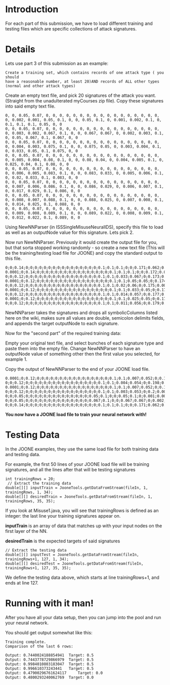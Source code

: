 # Introduction #

For each part of this submission, we have to load different training and testing files which are specific collections of attack signatures.


# Details #

Lets use part 3 of this submission as an example:

```
Create a training set, which contains records of one attack type ( you should 
have a reasonable number, at least 20)AND records of ALL other types 
(normal and other attack types)
```

Create an empty text file, and pick 20 signatures of the attack you want.  (Straight from the unadulterated myCourses zip file).  Copy these signatures into said empty text file.

```
0, 0, 0.05, 0.07, 0, 0, 0, 0, 0, 0, 0, 0, 0, 0, 0, 0, 0, 0, 0, 0, 0, 0, 0.002, 0.001, 0.05, 0.1, 0, 0, 0.05, 0.1, 0, 0.001, 0.002, 0.1, 0, 0.1, 0.1, 0.1, 0.05, 0, 0
0, 0, 0.05, 0.07, 0, 0, 0, 0, 0, 0, 0, 0, 0, 0, 0, 0, 0, 0, 0, 0, 0, 0, 0.003, 0.002, 0.067, 0.1, 0, 0, 0.067, 0.067, 0, 0.002, 0.003, 0.1, 0, 0.05, 0.067, 0.1, 0.067, 0, 0
0, 0, 0.05, 0.07, 0, 0, 0, 0, 0, 0, 0, 0, 0, 0, 0, 0, 0, 0, 0, 0, 0, 0, 0.004, 0.003, 0.075, 0.1, 0, 0, 0.075, 0.05, 0, 0.003, 0.004, 0.1, 0, 0.033, 0.05, 0.1, 0.075, 0, 0
0, 0, 0.05, 0.07, 0, 0, 0, 0, 0, 0, 0, 0, 0, 0, 0, 0, 0, 0, 0, 0, 0, 0, 0.005, 0.004, 0.08, 0.1, 0, 0, 0.08, 0.04, 0, 0.004, 0.005, 0.1, 0, 0.025, 0.04, 0.1, 0.08, 0, 0
0, 0, 0.05, 0.07, 0, 0, 0, 0, 0, 0, 0, 0, 0, 0, 0, 0, 0, 0, 0, 0, 0, 0, 0.006, 0.005, 0.083, 0.1, 0, 0, 0.083, 0.033, 0, 0.005, 0.006, 0.1, 0, 0.02, 0.033, 0.1, 0.083, 0, 0
0, 0, 0.05, 0.07, 0, 0, 0, 0, 0, 0, 0, 0, 0, 0, 0, 0, 0, 0, 0, 0, 0, 0, 0.007, 0.006, 0.086, 0.1, 0, 0, 0.086, 0.029, 0, 0.006, 0.007, 0.1, 0, 0.017, 0.029, 0.1, 0.086, 0, 0
0, 0, 0.05, 0.07, 0, 0, 0, 0, 0, 0, 0, 0, 0, 0, 0, 0, 0, 0, 0, 0, 0, 0, 0.008, 0.007, 0.088, 0.1, 0, 0, 0.088, 0.025, 0, 0.007, 0.008, 0.1, 0, 0.014, 0.025, 0.1, 0.088, 0, 0
0, 0, 0.05, 0.07, 0, 0, 0, 0, 0, 0, 0, 0, 0, 0, 0, 0, 0, 0, 0, 0, 0, 0, 0.009, 0.008, 0.089, 0.1, 0, 0, 0.089, 0.022, 0, 0.008, 0.009, 0.1, 0, 0.012, 0.022, 0.1, 0.089, 0, 0
```

Using NewNNParser (in ISSSingleMisuseNeuralIDS), specify this file to load as well as an outputNode value for this signature.  Lets pick 2.

Now run NewNNParser.  Previously it would create the output file for you, but that sorta stopped working randomly - so create a new text file (This will be the training/testing load file for JOONE) and copy the standard output to this file.

```
0;0;0.14;0;0;0;0;0;0;0;0;0;0;0;0;0;0;0;0;0.1;0.1;0.1;0;0;0.171;0.062;0.027;0.002;0.001;0.003;0.001;0;0.029;0.002;2
0.0001;0;0.14;0;0;0;0;0;0;0;0;0;0;0;0;0;0;0;0;0.1;0.1;0.1;0;0;0.172;0.062;0.027;0.002;0.001;0.003;0.001;0;0.03;0.003;2
0;0;0.12;0;0;0;0;0;0;0;0;0;0;0;0;0;0;0;0;0.1;0.1;0.033;0.067;0;0.173;0.001;0.001;0.003;0.002;0;0.001;0;0.03;0.1;2
0.0001;0;0.12;0;0;0;0;0;0;0;0;0;0;0;0;0;0;0;0;0.1;0.1;0.05;0.05;0;0.174;0.002;0.001;0.003;0.002;0;0.001;0;0.03;0.1;2
0;0;0.12;0;0;0;0;0;0;0;0;0;0;0;0;0;0;0;0;0.1;0.1;0.02;0.06;0;0.175;0.001;0.001;0.003;0.003;0;0.001;0;0.031;0.1;2
0.0001;0;0.12;0;0;0;0;0;0;0;0;0;0;0;0;0;0;0;0;0.1;0.1;0.033;0.05;0;0.176;0.002;0.001;0.003;0.003;0;0.001;0;0.031;0.1;2
0;0;0.12;0;0;0;0;0;0;0;0;0;0;0;0;0;0;0;0;0.1;0.1;0.014;0.057;0;0.177;0.001;0.001;0.004;0.004;0;0.001;0;0.032;0.1;2
0.0001;0;0.12;0;0;0;0;0;0;0;0;0;0;0;0;0;0;0;0;0.1;0.1;0.025;0.05;0;0.178;0.002;0.001;0.004;0.004;0;0.001;0;0.032;0.1;2
0;0;0.12;0;0;0;0;0;0;0;0;0;0;0;0;0;0;0;0;0.1;0.1;0.011;0.056;0;0.179;0.001;0.001;0.004;0.005;0;0.001;0;0.032;0.1;2
```

NewNNParser takes the signatures and drops all symbolicColumns listed here on the wiki, makes sure all values are double, semicolon delimits fields, and appends the target outputNode to each signature.

Now for the "second part" of the required training data:

Empty your original text file, and select bunches of each signature type and paste them into the empty file.  Change NewNNParser to have an outputNode value of something other then the first value you selected, for example 1.

Copy the output of NewNNParser to the end of your JOONE load file.

```
0.0001;0;0.12;0;0;0;0;0;0;0;0;0;0;0;0;0;0;0;0;0.1;0.1;0.007;0.052;0;0.197;0.002;0.001;0.009;0.014;0;0.001;0;0.039;0.1;2
0;0;0.12;0;0;0;0;0;0;0;0;0;0;0;0;0;0;0;0;0.1;0.1;0.004;0.054;0;0.198;0.001;0.001;0.009;0.014;0;0.001;0;0.039;0.1;2
0.0001;0;0.12;0;0;0;0;0;0;0;0;0;0;0;0;0;0;0;0;0.1;0.1;0.007;0.052;0;0.199;0.002;0.001;0.009;0.015;0;0.001;0;0.039;0.1;2
0;0;0.12;0;0;0;0;0;0;0;0;0;0;0;0;0;0;0;0;0.1;0.1;0.003;0.053;0;0.2;0.001;0;0.009;0.015;0;0.001;0;0.04;0.1;2
0;0;0.05;0;0;0;0;0;0;0;0;0;0;0;0;0;0;0.05;0.1;0;0;0.05;0.1;0;0.001;0.002;0.1;0;0.1;0.1;0.1;0.05;0;0;1
0;0;0.05;0;0;0;0;0;0;0;0;0;0;0;0;0;0;0.067;0.1;0;0;0.067;0.067;0;0.002;0.003;0.1;0;0.05;0.067;0.1;0.067;0;0;1
0;0;0.14;0;0;0;0;0;0;0;0;0;0;0;0;0;0;0;0;0.1;0.1;0.1;0;0;0.171;0.062;0.027;0.002;0.001;0.003;0.001;0;0.029;0.002;1
```

**You now have a JOONE load file to train your neural network with!**

# Testing Data #

In the JOONE examples, they use the same load file for both training data and testing data.

For example, the first 50 lines of your JOONE load file will be training signatures, and all the lines after that will be testing signatures

```
int trainingRows = 20;
 // Extract the training data
double[][] inputTrain = JooneTools.getDataFromStream(fileIn, 1, trainingRows, 1, 34);
double[][] desiredTrain = JooneTools.getDataFromStream(fileIn, 1, trainingRows, 35, 35);
```


If you look at Misuse1.java, you will see that trainingRows is defined as an integer:  the last line your training signatures appear on.

**inputTrain** is an array of data that matches up with your input nodes on the first layer of the NN.

**desiredTrain** is the expected targets of said signatures

```
// Extract the testing data
double[][] inputTest = JooneTools.getDataFromStream(fileIn, trainingRows+1, 127, 1, 34);
double[][] desiredTest = JooneTools.getDataFromStream(fileIn, trainingRows+1, 127, 35, 35);
```

We define the testing data above, which starts at line trainingRows+1, and ends at line 127.

# Running with it man! #

After you have all your data setup, then you can jump into the pool and run your neural network.

You should get output somewhat like this:

```
Training complete.
Comparison of the last 6 rows:

Output: 0.7440024188854941 	Target: 0.5 
Output: 0.7443778729866979 	Target: 0.5 
Output: 0.9984010803183047 	Target: 0.5 
Output: 0.996610373243441 	Target: 0.5 
Output: 0.47900296761624117 	Target: 0.0 
Output: 0.4800293240062769 	Target: 0.0 
```


